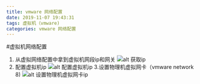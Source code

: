 ```yaml
---
title: vmware 网络配置
date: 2019-11-07 19:43:31
tags: 虚拟机（vmware)
categories: vmware 网络配置
---
```

#虚拟机网络配置
1. 从虚拟网络配置中拿到虚拟机网段ip和网关 
![alt 获取ip](/images/vmware/vmware_net_1/vmware_net_2.png)
2. 配置虚拟机ip
![alt 配置虚拟机ip](/images/vmware/vmware_net_1/vmware_net_3.png)
3.设置物理机虚拟网卡（vmware network 8)
![alt 设置物理机虚拟网卡ip](/images/vmware/vmware_net_1/vmware_net_4.png)

